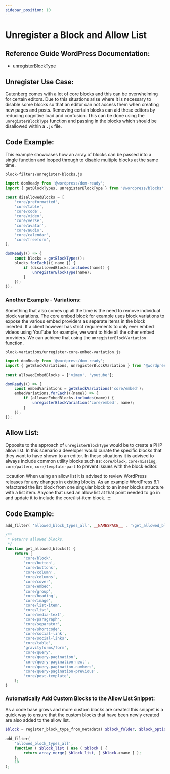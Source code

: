 ```yaml
---
sidebar_position: 10
---
```


# Unregister a Block and Allow List

## Reference Guide WordPress Documentation:
* [unregisterBlockType](https://developer.wordpress.org/block-editor/reference-guides/packages/packages-blocks/#unregisterblocktype)

## Unregister Use Case:
Gutenberg comes with a lot of core blocks and this can be overwhelming for certain editors. Due to this situations arise where it is necessary to disable some blocks so that an editor can not access them when creating new pages and posts. Removing certain blocks can aid these editors by reducing cognitive load and confusion. This can be done using the `unregisterBlockType` function and passing in the blocks which should be disallowed within a `.js` file. 

## Code Example:
This example showcases how an array of blocks can be passed into a single function and looped through to disable multiple blocks at the same time. 

`block-filters/unregister-blocks.js`
```js
import domReady from '@wordpress/dom-ready';
import { getBlockTypes, unregisterBlockType } from '@wordpress/blocks';

const disallowedBlocks = [
	'core/preformatted',
	'core/table',
	'core/code',
	'core/video',
	'core/verse',
	'core/avatar',
	'core/audio',
	'core/calendar',
	'core/freeform',
];

domReady(() => {
	const blocks = getBlockTypes();
	blocks.forEach(({ name }) {
		if (disallowedBlocks.includes(name)) {
			unregisterBlockType(name);
		}
	});
});
```

### Another Example - Variations:
Something that also comes up all the time is the need to remove individual block variations. The core embed block for example uses block variations to expose the various embed providers as separate items in the block inserted. If a client however has strict requirements to only ever embed videos using YouTube for example, we want to hide all the other embed providers. We can achieve that using the `unregisterBlockVariation` function.

`block-variations/unregister-core-embed-variation.js`
```js
import domReady from '@wordpress/dom-ready';
import { getBlockVariations, unregisterBlockVariation } from '@wordpress/blocks';

const allowedEmbedBlocks = ['vimeo', 'youtube'];

domReady(() => {
	const embedVariations = getBlockVariations('core/embed');
	embedVariations.forEach(({name}) => {
		if (allowedEmbedBlocks.includes(name)) {
			unregisterBlockVariation('core/embed', name);
		}
	});
});
```

## Allow List:
Opposite to the approach of `unregisterBlockType` would be to create a PHP allow list. In this scenario a developer would curate the specific blocks that they want to have shown to an editor. In these situations it is advised to always include common utility blocks such as: `core/block`, `core/missing`, `core/pattern`, `core/template-part` to prevent issues with the block editor. 

:::caution
When using an allow list it is advised to review WordPress releases for any changes in existing blocks. As an example WordPress 6.1 refactored the list block from one singular block to an inner blocks structure with a list item. Anyone that used an allow list at that point needed to go in and update it to include the core/list-item block.
::::

## Code Example:
```php
add_filter( 'allowed_block_types_all', __NAMESPACE__ . '\get_allowed_blocks', 10 );

/**
 * Returns allowed blocks.
 */
function get_allowed_blocks() {
	return [
		'core/block',
		'core/button',
		'core/buttons',
		'core/column',
		'core/columns',
		'core/cover',
		'core/embed',
		'core/group',
		'core/heading',
		'core/image',
		'core/list-item',
		'core/list',
		'core/media-text',
		'core/paragraph',
		'core/separator',
		'core/shortcode',
		'core/social-link',
		'core/social-links',
		'core/table',
		'gravityforms/form',
		'core/query',
		'core/query-pagination',
		'core/query-pagination-next',
		'core/query-pagination-numbers',
		'core/query-pagination-previous',
		'core/post-template',
	];
}
```

### Automatically Add Custom Blocks to the Allow List Snippet:
As a code base grows and more custom blocks are created this snippet is a quick way to ensure that the custom blocks that have been newly created are also added to the allow list.

```php
$block = register_block_type_from_metadata( $block_folder, $block_options );

add_filter(
	'allowed_block_types_all',
	function ( $block_list ) use ( $block ) {
		return array_merge( $block_list, [ $block->name ] );
	},
	10
);
```
